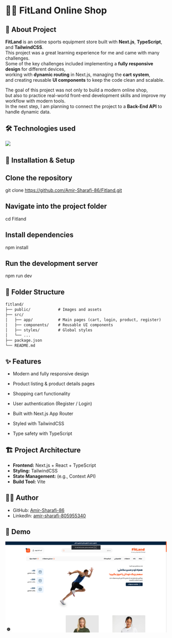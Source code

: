 # 🏋️‍♂️ FitLand Online Shop  






##  📖   About Project
**FitLand** is an online sports equipment store built with **Next.js**, **TypeScript**, and **TailwindCSS**.  
This project was a great learning experience for me and came with many challenges.  
Some of the key challenges included implementing a **fully responsive design** for different devices,  
working with **dynamic routing** in Next.js, managing the **cart system**,  
and creating reusable **UI components** to keep the code clean and scalable.  


The goal of this project was not only to build a modern online shop,  
but also to practice real-world front-end development skills and improve my workflow with modern tools.  
In the next step, I am planning to connect the project to a **Back-End API** to handle dynamic data.


## 🛠️ Technologies used   

  <img src="https://skillicons.dev/icons?i=html,css,js,tailwind,vite,react,nextjs,typescript"> 


## 🚀 Installation & Setup  

## Clone the repository
git clone https://github.com/Amir-Sharafi-86/Fitland.git

## Navigate into the project folder
cd Fitland

## Install dependencies
npm install

## Run the development server
npm run dev

## 📂 Folder Structure


```text
fitland/
├── public/            # Images and assets
├── src/
│   ├── app/           # Main pages (cart, login, product, register)
│   ├── components/    # Reusable UI components
│   ├── styles/        # Global styles
│   └── ...
├── package.json
└── README.md
```



## ✨ Features
- Modern and fully responsive design

- Product listing & product details pages

- Shopping cart functionality

- User authentication (Register / Login)

- Built with Next.js App Router

- Styled with TailwindCSS

- Type safety with TypeScript


## 🏗️ Project Architecture
- **Frontend:** Next.js + React + TypeScript  
- **Styling:** TailwindCSS  
- **State Management:** (e.g., Context API)  
- **Build Tool:** Vite  


## 👨‍💻 Author
- GitHub: [Amir-Sharafi-86](https://github.com/Amir-Sharafi-86)
- LinkedIn: [amir-sharafi-805955340](https://www.linkedin.com/in/amir-sharafi-805955340/)

## 🎥 Demo 
<img src="/fitland-next/public/demo/Screenshot (354).png" />
